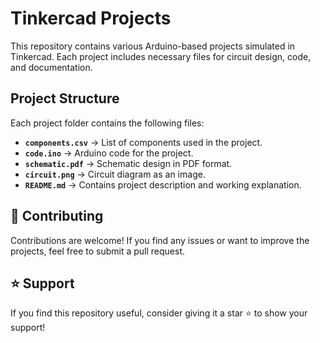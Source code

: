 # Tinkercad Projects  

This repository contains various Arduino-based projects simulated in Tinkercad. Each project includes necessary files for circuit design, code, and documentation.  

## Project Structure  
Each project folder contains the following files:
- **`components.csv`** → List of components used in the project.
- **`code.ino`** → Arduino code for the project.  
- **`schematic.pdf`** → Schematic design in PDF format.  
- **`circuit.png`** → Circuit diagram as an image.  
- **`README.md`** → Contains project description and working explanation.  

## 📢 Contributing
Contributions are welcome! If you find any issues or want to improve the projects, feel free to submit a pull request.

## ⭐ Support
If you find this repository useful, consider giving it a star ⭐ to show your support!
